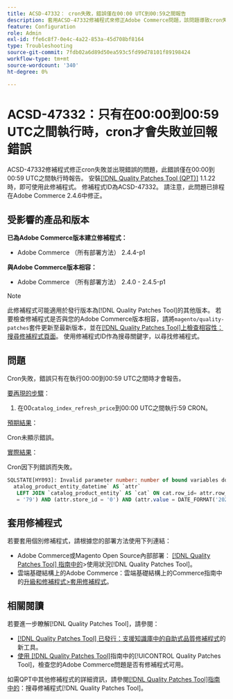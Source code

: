 ```yaml
---
title: ACSD-47332： cron失敗，錯誤僅在00:00 UTC到00:59之間報告
description: 套用ACSD-47332修補程式來修正Adobe Commerce問題，該問題導致cron失敗並出現只有在它在00:00 UTC到00:59 UTC之間執行時才會報告的錯誤。
feature: Configuration
role: Admin
exl-id: ffe6c8f7-0e4c-4a22-853a-45d708bf8164
type: Troubleshooting
source-git-commit: 7fdb02a6d89d50ea593c5fd99d78101f89198424
workflow-type: tm+mt
source-wordcount: '340'
ht-degree: 0%

---
```


# ACSD-47332：只有在00:00到00:59 UTC之間執行時，cron才會失敗並回報錯誤

ACSD-47332修補程式修正cron失敗並出現錯誤的問題，此錯誤僅在00:00到00:59 UTC之間執行時報告。 安裝[[!DNL Quality Patches Tool (QPT)]](https://experienceleague.adobe.com/zh-hant/docs/commerce-operations/tools/quality-patches-tool/quality-patches-tool-to-self-serve-quality-patches) 1.1.22時，即可使用此修補程式。 修補程式ID為ACSD-47332。 請注意，此問題已排程在Adobe Commerce 2.4.6中修正。

## 受影響的產品和版本

**已為Adobe Commerce版本建立修補程式：**

* Adobe Commerce （所有部署方法） 2.4.4-p1

**與Adobe Commerce版本相容：**

* Adobe Commerce （所有部署方法） 2.4.0 - 2.4.5-p1

>[!NOTE]
>
>此修補程式可能適用於發行版本為[!DNL Quality Patches Tool]的其他版本。 若要檢查修補程式是否與您的Adobe Commerce版本相容，請將`magento/quality-patches`套件更新至最新版本，並在[[!DNL Quality Patches Tool]上檢查相容性：搜尋修補程式頁面](https://experienceleague.adobe.com/tools/commerce-quality-patches/index.html?lang=zh-Hant)。 使用修補程式ID作為搜尋關鍵字，以尋找修補程式。

## 問題

Cron失敗，錯誤只有在執行00:00到00:59 UTC之間時才會報告。

<u>要再現的步驟</u>：

1. 在00`catalog_index_refresh_price`到00:00 UTC之間執行:59 CRON。

<u>預期結果</u>：

Cron未顯示錯誤。

<u>實際結果</u>：

Cron因下列錯誤而失敗。

```SQL
SQLSTATE[HY093]: Invalid parameter number: number of bound variables does not match number of tokens, query was: SELECT `cat`.`entity_id` FROM `c
  atalog_product_entity_datetime` AS `attr`
   LEFT JOIN `catalog_product_entity` AS `cat` ON cat.row_id= attr.row_id AND (cat.created_in <= 1 AND cat.updated_in > 1) WHERE (attr.attribute_id
   = '79') AND (attr.store_id = '0') AND (attr.value = DATE_FORMAT('2022-10-02', '%Y-%m-%d %H:%i:%s'))
```

## 套用修補程式

若要套用個別修補程式，請根據您的部署方法使用下列連結：

* Adobe Commerce或Magento Open Source內部部署： [[!DNL Quality Patches Tool] 指南中的](/help/tools/quality-patches-tool/usage.md)>使用狀況[!DNL Quality Patches Tool]。
* 雲端基礎結構上的Adobe Commerce：雲端基礎結構上的Commerce指南中的[升級和修補程式>套用修補程式](https://experienceleague.adobe.com/docs/commerce-cloud-service/user-guide/develop/upgrade/apply-patches.html?lang=zh-Hant)。

## 相關閱讀

若要進一步瞭解[!DNL Quality Patches Tool]，請參閱：

* [[!DNL Quality Patches Tool] 已發行：支援知識庫中的自助式品質修補程式](https://experienceleague.adobe.com/zh-hant/docs/commerce-operations/tools/quality-patches-tool/quality-patches-tool-to-self-serve-quality-patches)的新工具。
* [使用 [!DNL Quality Patches Tool]](/help/tools/quality-patches-tool/patches-available-in-qpt/check-patch-for-magento-issue-with-magento-quality-patches.md)指南中的[!UICONTROL Quality Patches Tool]，檢查您的Adobe Commerce問題是否有修補程式可用。


如需QPT中其他修補程式的詳細資訊，請參閱[[!DNL Quality Patches Tool]指南中的](https://experienceleague.adobe.com/tools/commerce-quality-patches/index.html?lang=zh-Hant)：搜尋修補程式[!DNL Quality Patches Tool]。

